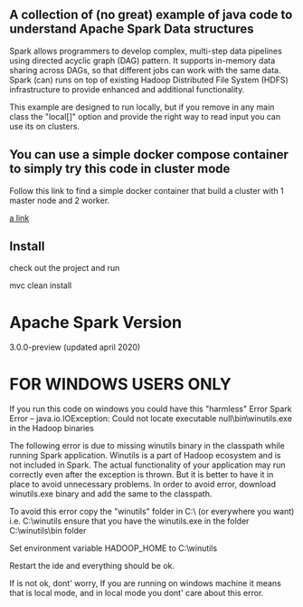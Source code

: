 ## A collection of (no great) example of java code to understand Apache Spark Data structures


Spark allows programmers to develop complex, multi-step data pipelines using directed acyclic graph (DAG) pattern. It  supports in-memory data sharing across DAGs, so that different jobs can work with the same data.
Spark (can) runs on top of existing Hadoop Distributed File System (HDFS) infrastructure to provide enhanced and additional functionality. 

This example are designed to run locally, but if you remove in any main class the "local[]" option and provide the right way to read input you can use its on clusters.

## You can use a simple docker compose container to simply try this code in cluster mode

Follow this link to find a simple docker container that build a cluster with 1 master node and 2 worker.


[a link](https://github.com/gaetanofabiano/dockerSparkCluster)

## Install

check out the project and run

mvc clean install

# Apache Spark Version

3.0.0-preview (updated april 2020)

# FOR WINDOWS USERS ONLY
If you run this code on windows you could have this "harmless" Error
Spark Error – java.io.IOException: Could not locate executable null\bin\winutils.exe in the Hadoop binaries


The following error is due to missing winutils binary in the classpath while running Spark application. Winutils is a part of Hadoop ecosystem and is not included in Spark. The actual functionality of your  application may run correctly even after the exception is thrown. But it is better to have it in place to avoid unnecessary problems. In order to avoid error, download winutils.exe binary and add the same to the classpath.

To avoid this error copy the "winutils" folder in C:\ (or everywhere you want)
i.e. C:\winutils
ensure that you have the winutils.exe in the folder C:\winutils\bin folder 

Set environment variable HADOOP_HOME to C:\winutils

Restart the ide and everything should be ok.

If is not ok, dont' worry, If you are running on windows machine it means that is local mode, and in local mode you dont' care about this error.

